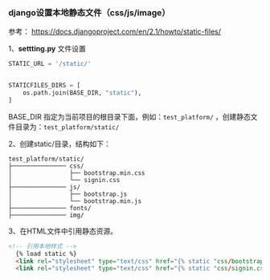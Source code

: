 
### django设置本地静态文件（css/js/image）

参考：
https://docs.djangoproject.com/en/2.1/howto/static-files/

1、__settting.py__ 文件设置

```py
STATIC_URL = '/static/'


STATICFILES_DIRS = [
    os.path.join(BASE_DIR, "static"),
]

```

BASE_DIR 指定为当前项目的根目录下面，例如：```test_platform/```
，创建静态文件目录为：```test_platform/static/```

2、创建static/目录，结构如下：

```shell
test_platform/static/
├─────────────── css/
│                ├── bootstrap.min.css
│                └── signin.css
├─────────────── js/
│                ├── bootstrap.js
│                └── bootstrap.min.js
├─────────────── fonts/
├─────────────── img/
```

3、在HTML文件中引用静态资源。

```HTML
<!-- 引用本地样式 -->
  {% load static %}
  <link rel="stylesheet" type="text/css" href="{% static "css/bootstrap.min.css" %}">
  <link rel="stylesheet" type="text/css" href="{% static "css/signin.css" %}">

```
